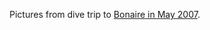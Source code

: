 Pictures from dive trip to [Bonaire in May 2007][1].

 [1]: https://dl.dropboxusercontent.com/u/90616964/Bonaire%202007-05/index.html